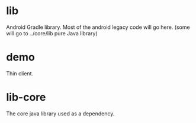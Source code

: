 # lib
Android Gradle library.
Most of the android legacy code will go here.
(some will go to ../core/lib pure Java library)

# demo
Thin client.

# lib-core
The core java library used as a dependency.
